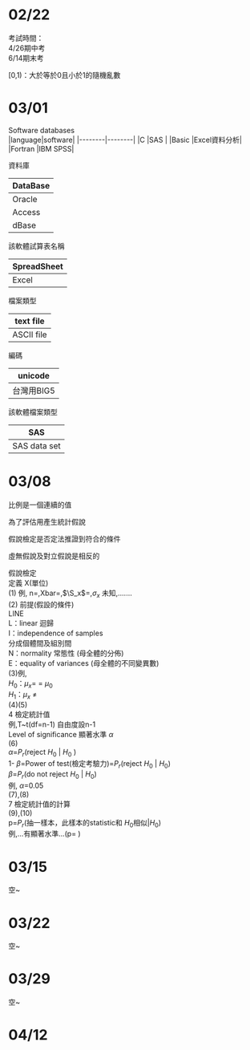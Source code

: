 02/22
===
考試時間：  
4/26期中考  
6/14期末考  

[0,1)：大於等於0且小於1的隨機亂數  

03/01  
===
Software databases  
|language|software|
|--------|--------|
|C       |SAS     |
|Basic   |Excel資料分析|
|Fortran |IBM SPSS|

資料庫  

|DataBase|
|--------|
|Oracle  |
|Access  |
|dBase   |

該軟體試算表名稱  

|SpreadSheet|
|--------|
|Excel   |

檔案類型  

|text file|
|--------|
|ASCII file|

編碼  

|unicode|
|-------|
|台灣用BIG5|

該軟體檔案類型   

|SAS|
|-------|
|SAS data set|

03/08
===
比例是一個連續的值  

為了評估用產生統計假說  

假說檢定是否定法推證到符合的條件  

虛無假說及對立假說是相反的  

假說檢定  
定義 X(單位)  
(1) 例, n=,Xbar=,$\S_x$=,$\sigma_x$ 未知,.......  
(2) 前提(假設的條件)  
LINE  
L：linear 迴歸  
I：independence of samples  
分成個體間及組別間  
N：normality 常態性 (母全體的分佈)  
E：equality of variances (母全體的不同變異數)  
(3)例,  
$H_0$：$\mu_x$=   = $\mu_0$  
$H_1$：$\mu_x$ $\neq$  
(4)(5)  
4 檢定統計值  
例,T~t(df=n-1) 自由度設n-1  
Level of significance 顯著水準  $\alpha$  
(6)  
$\alpha$=$P_r$(reject $H_0$ | $H_0$ )  
1- $\beta$=Power of test(檢定考驗力)=$P_r$(reject $H_0$ | $H_0$)  
$\beta$=$P_r$(do not reject $H_0$ | $H_0$)  
例, $\alpha$=0.05  
(7),(8)  
7 檢定統計值的計算  
(9),(10)  
p=$P_r$(抽一樣本，此樣本的statistic和 $H_0$相似|$H_0$)  
例,...有顯著水準...(p= )  

03/15
===
空~  

03/22
===
空~

03/29
===
空~  

04/12
===
